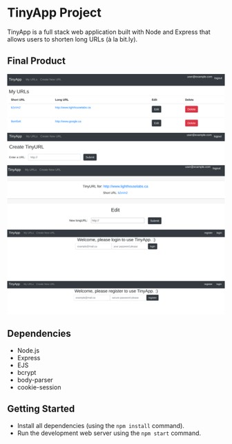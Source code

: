 # TinyApp Project

TinyApp is a full stack web application built with Node and Express that allows users to shorten long URLs (à la bit.ly).

## Final Product


!["Your main URLs page."](https://github.com/cromwellgrim/tinyapp/blob/main/docs/urls-index.png)
!["Create a new tinyURL"](https://github.com/cromwellgrim/tinyapp/blob/main/docs/urls-new.png)
!["the shortURL page - edit here!"](https://github.com/cromwellgrim/tinyapp/blob/main/docs/urls-id-page.png)
!["Make sure to login!"](https://github.com/cromwellgrim/tinyapp/blob/main/docs/urls-login.png)
!["Please register if you don't have an account."](https://github.com/cromwellgrim/tinyapp/blob/main/docs/urls-register.png)

## Dependencies

- Node.js
- Express
- EJS
- bcrypt
- body-parser
- cookie-session

## Getting Started

- Install all dependencies (using the `npm install` command).
- Run the development web server using the `npm start` command.